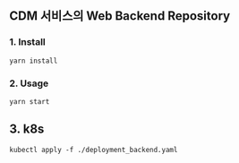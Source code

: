 ## CDM 서비스의 Web Backend Repository

### 1. Install

```
yarn install
```

### 2. Usage

```
yarn start
```

## 3. k8s

```
kubectl apply -f ./deployment_backend.yaml
```
